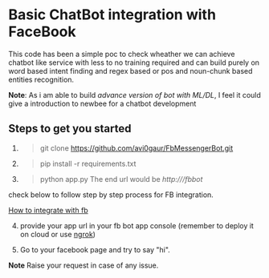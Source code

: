 

# Basic ChatBot integration with FaceBook
This code has been a simple poc to check wheather we can achieve chatbot like service with less to no training required and can 
build purely on word based intent finding and regex based or pos and noun-chunk based entities recognition.

__Note__: As i am able to build *advance version of bot with ML/DL*, I feel it could give a introduction to newbee for a chatbot development

## Steps to get you started
1) > git clone https://github.com/avi0gaur/FbMessengerBot.git

2) > pip install -r requirements.txt

3) > python app.py
The end url would be *http://<your ip>/fbbot*

check below to follow step by step process for FB integration.

[How to integrate with fb](https://www.chatbot.com/help/integrations/facebook-messenger-bot)

4) provide your app url in your fb bot app console (remember to deploy it on cloud or use [ngrok](https://ngrok.com/))

5) Go to your facebook page and try to say "hi".

__Note__ Raise your request in case of any issue.
